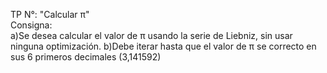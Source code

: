 TP N°: "Calcular π"  
Consigna:  
a)Se desea calcular el valor de π usando la serie de Liebniz, sin usar ninguna optimización.
b)Debe iterar hasta que el valor de π se correcto en sus 6 primeros decimales (3,141592)

